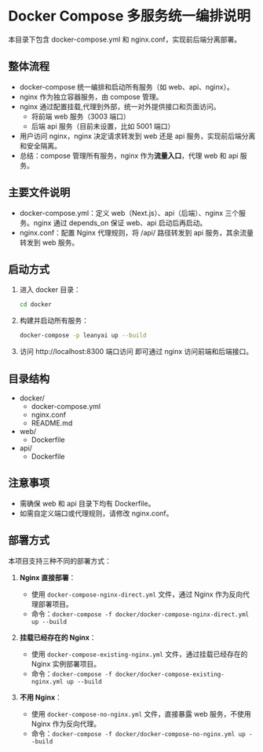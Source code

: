 # Docker Compose 多服务统一编排说明

本目录下包含 docker-compose.yml 和 nginx.conf，实现前后端分离部署。

## 整体流程
- docker-compose 统一编排和启动所有服务（如 web、api、nginx）。
- nginx 作为独立容器服务，由 compose 管理。
- nginx 通过配置挂载,代理到外部，统一对外提供接口和页面访问。
   - 将前端 web 服务（3003 端口）
   - 后端 api 服务（目前未设置，比如 5001 端口）
- 用户访问 nginx，nginx 决定请求转发到 web 还是 api 服务，实现前后端分离和安全隔离。
- 总结：compose 管理所有服务，nginx 作为**流量入口**，代理 web 和 api 服务。

## 主要文件说明
- docker-compose.yml：定义 web（Next.js）、api（后端）、nginx 三个服务。nginx 通过 depends_on 保证 web、api 启动后再启动。
- nginx.conf：配置 Nginx 代理规则，将 /api/ 路径转发到 api 服务，其余流量转发到 web 服务。

## 启动方式
1. 进入 docker 目录：
   ```bash
   cd docker
   ```
2. 构建并启动所有服务：
   ```bash
   docker-compose -p leanyai up --build
   ```
3. 访问 http://localhost:8300 端口访问 即可通过 nginx 访问前端和后端接口。

## 目录结构
- docker/
  - docker-compose.yml
  - nginx.conf
  - README.md
- web/
  - Dockerfile
- api/
  - Dockerfile

## 注意事项
- 需确保 web 和 api 目录下均有 Dockerfile。
- 如需自定义端口或代理规则，请修改 nginx.conf。

## 部署方式

本项目支持三种不同的部署方式：

1. **Nginx 直接部署**：
   - 使用 `docker-compose-nginx-direct.yml` 文件，通过 Nginx 作为反向代理部署项目。
   - 命令：`docker-compose -f docker/docker-compose-nginx-direct.yml up --build`

2. **挂载已经存在的 Nginx**：
   - 使用 `docker-compose-existing-nginx.yml` 文件，通过挂载已经存在的 Nginx 实例部署项目。
   - 命令：`docker-compose -f docker/docker-compose-existing-nginx.yml up --build`

3. **不用 Nginx**：
   - 使用 `docker-compose-no-nginx.yml` 文件，直接暴露 web 服务，不使用 Nginx 作为反向代理。
   - 命令：`docker-compose -f docker/docker-compose-no-nginx.yml up --build`
